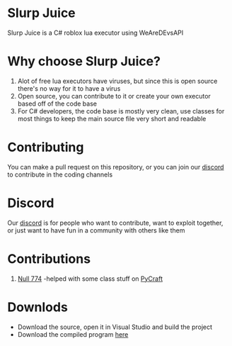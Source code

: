 # Slurp Juice
Slurp Juice is a C# roblox lua executor using WeAreDEvsAPI

# Why choose Slurp Juice?
1. Alot of free lua executors have viruses, but since this is open source there's no way for it to have a virus
2. Open source, you can contribute to it or create your own executor based off of the code base
3. For C# developers, the code base is mostly very clean, use classes for most things to keep the main source file very short and readable

# Contributing
You can make a pull request on this repository, or you can join our [discord](https://discord.gg/K8VQZutWkA) to contribute in the coding channels

# Discord
Our [discord](https://discord.gg/K8VQZutWkA) is for people who want to contribute, want to exploit together, or just want to have fun in a community with others like them

# Contributions
1. [Null 774](https://github.com/null774) -helped with some class stuff on [PyCraft](https://github.com/graalpurity/PyCraft)

# Downlods
* Download the source, open it in Visual Studio and build the project
* Download the compiled program [here](https://www.youtube.com/watch?v=HPk-VhRjNI8&list=PL3KnTfyhrIlcudeMemKd6rZFGDWyK23vx&ab_channel=Baj%C3%A0Blast)
